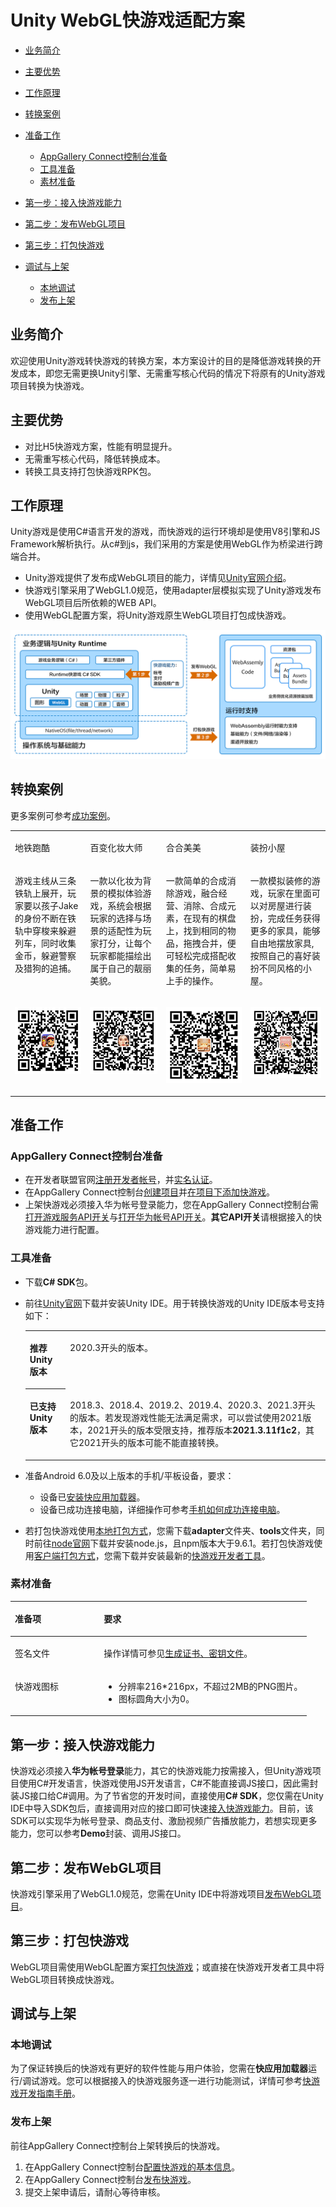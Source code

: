 # Unity WebGL快游戏适配方案<a name="ZH-CN_TOPIC_0000001287414992"></a>

-   [业务简介](#section15199104714389)
-   [主要优势](#section1221810561334)
-   [工作原理](#section19868189193414)
-   [转换案例](#section19703164714290)
-   [准备工作](#section1081804723120)
    -   [AppGallery Connect控制台准备](#section1245866121711)
    -   [工具准备](#section10468162781718)
    -   [素材准备](#section162721931181311)

-   [第一步：接入快游戏能力](#section3445102643414)
-   [第二步：发布WebGL项目](#section863116373348)
-   [第三步：打包快游戏](#section8311205093420)
-   [调试与上架](#section6455222143620)
    -   [本地调试](#section23801612224)
    -   [发布上架](#section20355777264)


## 业务简介<a name="section15199104714389"></a>

欢迎使用Unity游戏转快游戏的转换方案，本方案设计的目的是降低游戏转换的开发成本，即您无需更换Unity引擎、无需重写核心代码的情况下将原有的Unity游戏项目转换为快游戏。

## 主要优势<a name="section1221810561334"></a>

-   对比H5快游戏方案，性能有明显提升。
-   无需重写核心代码，降低转换成本。
-   转换工具支持打包快游戏RPK包。

## 工作原理<a name="section19868189193414"></a>

Unity游戏是使用C\#语言开发的游戏，而快游戏的运行环境却是使用V8引擎和JS Framework解析执行。从c\#到js，我们采用的方案是使用WebGL作为桥梁进行跨端合并。

-   Unity游戏提供了发布成WebGL项目的能力，详情见[Unity官网介绍](https://docs.unity3d.com/cn/2020.3/Manual/webgl-technical-overview.html)。
-   快游戏引擎采用了WebGL1.0规范，使用adapter层模拟实现了Unity游戏发布WebGL项目后所依赖的WEB API。
-   使用WebGL配置方案，将Unity游戏原生WebGL项目打包成快游戏。

![](figures/unity-webgl-transform.png)

## 转换案例<a name="section19703164714290"></a>

更多案例可参考[成功案例](成功案例.md)。

<a name="simpletable17169195151016"></a>
<table id="simpletable17169195151016"><tr id="strow2017045113106"><td valign="top" id="stentry1129313357139"><p id="p963195414472"><a name="p963195414472"></a><a name="p963195414472"></a>地铁跑酷</p>
</td>
<td valign="top" id="stentry1317020517103"><p id="p3170185191012"><a name="p3170185191012"></a><a name="p3170185191012"></a>百变化妆大师</p>
</td>
<td valign="top" id="stentry9170195115106"><p id="p3170145141013"><a name="p3170145141013"></a><a name="p3170145141013"></a>合合美美</p>
</td>
<td valign="top" id="stentry1417055114107"><p id="p2170851191015"><a name="p2170851191015"></a><a name="p2170851191015"></a>装扮小屋</p>
</td>
</tr>
<tr id="strow17170205118104"><td valign="top" id="stentry929393516134"><p id="p18631155419473"><a name="p18631155419473"></a><a name="p18631155419473"></a>游戏主线从三条铁轨上展开，玩家要以孩子Jake的身份不断在铁轨中穿梭来躲避列车，同时收集金币，躲避警察及猎狗的追捕。</p>
</td>
<td valign="top" id="stentry6170195171014"><p id="p017010513105"><a name="p017010513105"></a><a name="p017010513105"></a>一款以化妆为背景的模拟体验游戏，系统会根据玩家的选择与场景的适配性为玩家打分，让每个玩家都能描绘出属于自己的靓丽美貌。</p>
</td>
<td valign="top" id="stentry17170135117107"><p id="p1917035115104"><a name="p1917035115104"></a><a name="p1917035115104"></a>一款简单的合成消除游戏，融合经营、消除、合成元素，在现有的棋盘上，找到相同的物品，拖拽合并，便可轻松完成搭配收集的任务，简单易上手的操作。</p>
</td>
<td valign="top" id="stentry12170155118102"><p id="p2170551161010"><a name="p2170551161010"></a><a name="p2170551161010"></a>一款模拟装修的游戏，玩家在里面可以对房屋进行装扮，完成任务获得更多的家具，能够自由地摆放家具,按照自己的喜好装扮不同风格的小屋。</p>
</td>
</tr>
<tr id="strow1817012515108"><td valign="top" id="stentry102931635151310"><p id="p626782116592"><a name="p626782116592"></a><a name="p626782116592"></a><a name="image1926702145913"></a><a name="image1926702145913"></a><span><img id="image1926702145913" src="figures/地铁跑酷.png"></span></p>
</td>
<td valign="top" id="stentry81701951181010"><p id="p166802121565"><a name="p166802121565"></a><a name="p166802121565"></a><a name="image868071215616"></a><a name="image868071215616"></a><span><img id="image868071215616" src="figures/百变化妆大师.png"></span></p>
</td>
<td valign="top" id="stentry417012513103"><p id="p65022308562"><a name="p65022308562"></a><a name="p65022308562"></a><a name="image12501113075620"></a><a name="image12501113075620"></a><span><img id="image12501113075620" src="figures/合合美美2.png"></span></p>
</td>
<td valign="top" id="stentry4170951131016"><p id="p293333865619"><a name="p293333865619"></a><a name="p293333865619"></a><a name="image1793253845616"></a><a name="image1793253845616"></a><span><img id="image1793253845616" src="figures/装扮小屋2.png"></span></p>
</td>
</tr>
</table>

## 准备工作<a name="section1081804723120"></a>

### AppGallery Connect控制台准备<a name="section1245866121711"></a>

-   在开发者联盟官网[注册开发者帐号](https://developer.huawei.com/consumer/cn/doc/start/registration-and-verification-0000001053628148)，并[实名认证](https://developer.huawei.com/consumer/cn/doc/start/ht-edrna-0000001154848578)。
-   在AppGallery Connect控制台[创建项目](https://developer.huawei.com/consumer/cn/doc/distribution/app/agc-help-createproject-0000001100334664)并[在项目下添加快游戏](https://developer.huawei.com/consumer/cn/doc/distribution/app/agc-help-createapp-0000001146718717#section15155122514817)。
-   上架快游戏必须接入华为帐号登录能力，您在AppGallery Connect控制台需[打开游戏服务API开关](https://developer.huawei.com/consumer/cn/doc/development/quickApp-Guides/quickgame-enable-game-kit-0000001113292730#section1724214523574)与[打开华为帐号API开关](https://developer.huawei.com/consumer/cn/doc/development/quickApp-Guides/quickgame-enable-account-kit-0000001159772367#section1468372716348)。**其它API开关**请根据接入的快游戏能力进行配置。

### 工具准备<a name="section10468162781718"></a>

-   下载**C\# SDK**包。
-   前往[Unity官网](https://unity.cn/releases/lts/2021)下载并安装Unity IDE。用于转换快游戏的Unity IDE版本号支持如下：

    <a name="table2075815414498"></a>
    <table><tbody><tr id="row575874144915"><th class="firstcol" valign="top" width="13.36%" id="mcps1.1.3.1.1"><p id="p1375864117491"><a name="p1375864117491"></a><a name="p1375864117491"></a>推荐Unity版本</p>
    </th>
    <td class="cellrowborder" valign="top" width="86.64%" headers="mcps1.1.3.1.1 "><p id="p20609825121510"><a name="p20609825121510"></a><a name="p20609825121510"></a>2020.3开头的版本。</p>
    </td>
    </tr>
    <tr id="row9758204114911"><th class="firstcol" valign="top" width="13.36%" id="mcps1.1.3.2.1"><p id="p19758154113496"><a name="p19758154113496"></a><a name="p19758154113496"></a>已支持Unity版本</p>
    </th>
    <td class="cellrowborder" valign="top" width="86.64%" headers="mcps1.1.3.2.1 "><p id="p15871325191513"><a name="p15871325191513"></a><a name="p15871325191513"></a>2018.3、2018.4、2019.2、2019.4、2020.3、2021.3开头的版本。若发现游戏性能无法满足需求，可以尝试使用2021版本，2021开头的版本受限支持，推荐版本<strong id="b17821452182015"><a name="b17821452182015"></a><a name="b17821452182015"></a>2021.3.11f1c2</strong>，其它2021开头的版本可能不能直接转换。</p>
    </td>
    </tr>
    </tbody>
    </table>

-   准备Android 6.0及以上版本的手机/平板设备，要求：
    -   设备已[安装快应用加载器](https://developer.huawei.com/consumer/cn/doc/development/quickApp-Guides/quickgame-installtool-0000001166035569#section20867195051318)。
    -   设备已成功连接电脑，详细操作可参考[手机如何成功连接电脑](https://developer.huawei.com/consumer/cn/doc/development/quickApp-Guides/quickgame-developer-mode-0000001634026457)。

-   若打包快游戏使用[本地打包方式](第三步-打包快游戏.md#section089016114271)，您需下载**adapter**文件夹、**tools**文件夹，同时前往[node官网](https://nodejs.org/en/download)下载并安装node.js，且npm版本大于9.6.1。若打包快游戏使用[客户端打包方式](第三步-打包快游戏.md#section1973035142715)，您需下载并安装最新的[快游戏开发者工具](https://developer.huawei.com/consumer/cn/doc/development/quickApp-Guides/quickgame-releasenotes-dev-tool-0000001619298089)。

### 素材准备<a name="section162721931181311"></a>

<a name="table18794741101310"></a>
<table><thead align="left"><tr id="row1479413418131"><th class="cellrowborder" valign="top" width="30%" id="mcps1.1.3.1.1"><p id="p17941841111315"><a name="p17941841111315"></a><a name="p17941841111315"></a>准备项</p>
</th>
<th class="cellrowborder" valign="top" width="70%" id="mcps1.1.3.1.2"><p id="p107941541141310"><a name="p107941541141310"></a><a name="p107941541141310"></a>要求</p>
</th>
</tr>
</thead>
<tbody><tr id="row198981414162"><td class="cellrowborder" valign="top" width="30%" headers="mcps1.1.3.1.1 "><p id="p17941441111317"><a name="p17941441111317"></a><a name="p17941441111317"></a>签名文件</p>
</td>
<td class="cellrowborder" valign="top" width="70%" headers="mcps1.1.3.1.2 "><p id="p1275014120157"><a name="p1275014120157"></a><a name="p1275014120157"></a>操作详情可参见<a href="https://developer.huawei.com/consumer/cn/doc/development/quickApp-Guides/quickgame-generate-fingerprint-0000001113452452#section15374115218356" target="_blank" rel="noopener noreferrer">生成证书、密钥文件</a>。</p>
</td>
</tr>
<tr id="row1258024221613"><td class="cellrowborder" valign="top" width="30%" headers="mcps1.1.3.1.1 "><p id="p17200133111149"><a name="p17200133111149"></a><a name="p17200133111149"></a>快游戏图标</p>
</td>
<td class="cellrowborder" valign="top" width="70%" headers="mcps1.1.3.1.2 "><a name="ul1175435212141"></a><a name="ul1175435212141"></a><ul id="ul1175435212141"><li>分辨率216*216px，不超过2MB的PNG图片。</li><li>图标圆角大小为0。</li></ul>
</td>
</tr>
</tbody>
</table>

## 第一步：接入快游戏能力<a name="section3445102643414"></a>

快游戏必须接入**华为帐号登录**能力，其它的快游戏能力按需接入，但Unity游戏项目使用C\#开发语言，快游戏使用JS开发语言，C\#不能直接调JS接口，因此需封装JS接口给C\#调用。为了节省您的开发时间，直接使用**C\# SDK**，您仅需在Unity IDE中导入SDK包后，直接调用对应的接口即可快速[接入快游戏能力](第一步-接入快游戏能力.md)。目前，该SDK可以实现华为帐号登录、商品支付、激励视频广告播放能力，若想实现更多能力，您可以参考**Demo**封装、调用JS接口。

## 第二步：发布WebGL项目<a name="section863116373348"></a>

快游戏引擎采用了WebGL1.0规范，您需在Unity IDE中将游戏项目[发布WebGL项目](第二步-发布WebGL项目.md)。

## 第三步：打包快游戏<a name="section8311205093420"></a>

WebGL项目需使用WebGL配置方案[打包快游戏](第三步-打包快游戏.md)；或直接在快游戏开发者工具中将WebGL项目转换成快游戏。

## 调试与上架<a name="section6455222143620"></a>

### 本地调试<a name="section23801612224"></a>

为了保证转换后的快游戏有更好的软件性能与用户体验，您需在**快应用加载器**运行/调试游戏。您可以根据接入的快游戏服务逐一进行功能测试，详情可参考[快游戏开发指南手册](https://developer.huawei.com/consumer/cn/doc/development/quickApp-Guides/quickgame-dev-runtimegame-guide-0000001159778255)。

### 发布上架<a name="section20355777264"></a>

前往AppGallery Connect控制台上架转换后的快游戏。

1.  在AppGallery Connect控制台[配置快游戏的基本信息](https://developer.huawei.com/consumer/cn/doc/distribution/app/agc-help-configure-appinfo-0000001100086630)。
2.  在AppGallery Connect控制台[发布快游戏](https://developer.huawei.com/consumer/cn/doc/distribution/app/agc-help--release-fastapp-0000001099836868)。
3.  提交上架申请后，请耐心等待审核。

